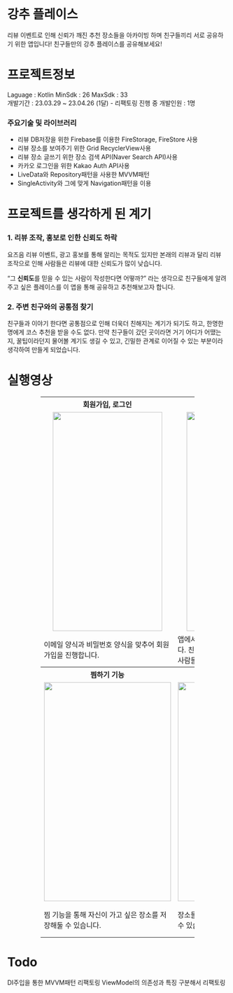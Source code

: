 # 강추 플레이스
리뷰 이벤트로 인해 신뢰가 깨진 추천 장소들을 아카이빙 하며 친구들끼리 서로 공유하기 위한 앱입니다!
친구들만의 강추 플레이스를 공유해보세요!

# 프로젝트정보
 Laguage : Kotlin 
 MinSdk : 26 
 MaxSdk : 33  
 개발기간 : 23.03.29 ~ 23.04.26 (1달) - 리팩토링 진행 중 
 개발인원 : 1명 




### 주요기술 및 라이브러리
- 리뷰 DB저장을 위한 Firebase를 이용한 FireStorage, FireStore 사용
- 리뷰 장소를 보여주기 위한 Grid RecyclerView사용
- 리뷰 장소 글쓰기 위한 장소 검색 API(Naver Search API)사용
- 카카오 로그인을 위한 Kakao Auth API사용
- LiveData와 Repository패턴을 사용한 MVVM패턴
- SingleActivity와 그에 맞게 Navigation패턴을 이용

# 프로젝트를 생각하게 된 계기

### 1. 리뷰 조작, 홍보로 인한 신뢰도 하락

요즈음 리뷰 이벤트, 광고 홍보를 통해 알리는 목적도 있지만 본래의 리뷰과 달리 리뷰 조작으로 인해 사람들은 리뷰에 대한 신뢰도가 많이 낮습니다.

“그 **신뢰도**를 믿을 수 있는 사람이 작성한다면 어떻까?” 라는 생각으로 친구들에게 알려주고 싶은 플레이스를 이 앱을 통해 공유하고 추천해보고자 합니다.

### 2. 주변 친구와의 공통점 찾기

친구들과 이야기 한다면 공통점으로 인해 더욱더 친해지는 계기가 되기도 하고, 한명한명에게 코스 추천을 받을 수도 없다. 만약 친구들이 갔던 곳이라면 거기 어디가 어땠는지, 꿀팁이라던지 물어볼 계기도 생길 수 있고, 긴밀한 관계로 이어질 수 있는 부분이라 생각하여 만들게 되었습니다.

# 실행영상

<table style="width:70%; margin:auto;">
  <tr>
    <th style="text-align:center; width:33.33%"><b> 회원가입, 로그인</b></th>
    <th style="text-align:center; width:33.33%"><b> 강추 화면 및 상세 페이지 </b></th>
      <th style="text-align:center; width:33.33%"><b> 강추 리뷰 쓰기 </b></th>
  </tr>
  <tr>
    <td style="text-align:center; "><img src="https://github.com/incava/GangChuPlace/assets/68988975/2a2c61d2-41a2-40e3-80b1-30ccf5ffc381.gif" width="250" height="500"></td>
    <td style="text-align:center;"><img src="https://github.com/incava/GangChuPlace/assets/68988975/5e259f4b-b2ee-4d1b-8815-1539432fa5d1.gif" width="250" height="500"></td>
    <td style="text-align:center;"><img src="https://github.com/incava/GangChuPlace/assets/68988975/4bf049cd-db48-40fa-b2c5-a9421e04b2a6.gif" width="290" height="500"></td>
  </tr>
  <tr>
    <td>이메일 양식과 비밀번호 양식을 맞추어 회원가입을 진행합니다.</td>
    <td>앱에서 사용한 사람들이 보는 강추 화면입니다. 친추 추천이 몇 명인지 볼 수 있고, 어떤사람들이 리뷰를 남겼는지 확인 가능합니다.</td>
    <td>강추하는 장소에 리뷰를 달 수 있습니다.</td>
  </tr>
 <tr>
    <th style="text-align:center; width:25%"><b> 찜하기 기능 </b></th>
    <th style="text-align:center; width:25%"><b> 강추 리뷰 필터 기능 </b></th>
    <th style="text-align:center; width:25%"><b> 룰렛 기능 </b></th>
      <th style="text-align:center; width:25%"><b> 친구추가 기능 </b></th>
  </tr>
  <tr>
    <td style="text-align:center;"><img src="https://github.com/incava/GangChuPlace/assets/68988975/44a9d0ac-ba13-4e63-ba0a-763c661b829e.gif" width="290" height="500"></td>
    <td style="text-align:center;"><img src="https://github.com/incava/GangChuPlace/assets/68988975/1d9a623f-b24d-4521-947e-9b8b3029bb48.gif" width="290" height="500"></td>
    <td style="text-align:center;"><img src="https://github.com/incava/GangChuPlace/assets/68988975/11f95d37-51d8-4df9-804b-a17150072859.gif" width="250" height="500"></td>
     <td style="text-align:center;"><img src="https://github.com/incava/GangChuPlace/assets/68988975/7b42898c-e607-490e-bfdf-1b9b1f00a792.gif" width="250" height="500"></td>
  </tr>
  <tr>
     <td>찜 기능을 통해 자신이 가고 싶은 장소를 저장해둘 수 있습니다.</td>
    <td>장소들을 여러 필터를 통해 결과를 정렬할 수 있습니다.</td>
    <td>룰렛을 통해 고민되는 장소들 중 선택할 수 있도록 도움을 줄 수 있습니다.</td>
        <td>친구 목록과 친구 요청 및 친구 수락 기능을 통해 친구들이 가본 곳을 한눈에 알 수 있습니다.</td>
  </tr>


</table>





# Todo 
DI주입을 통한 MVVM패턴 리팩토링
ViewModel의 의존성과 특징 구분해서 리팩토링


